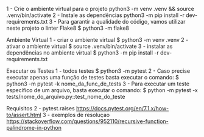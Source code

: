 1 - Crie o ambiente virtual para o projeto
python3 -m venv .venv && source .venv/bin/activate
2 - Instale as dependências
python3 -m pip install -r dev-requirements.txt
3 - Para garantir a qualidade do código, vamos utilizar neste projeto o linter Flake8
$ python3 -m flake8

Ambiente Virtual
1 - criar o ambiente virtual
$ python3 -m venv .venv
2 - ativar o ambiente virtual
$ source .venv/bin/activate
3 - instalar as dependências no ambiente virtual
$ python3 -m pip install -r dev-requirements.txt

Executar os Testes
1 - todos testes
$ python3 -m pytest
2 - Caso precise executar apenas uma função de testes basta executar o comando:
$ python3 -m pytest -k nome_da_func_de_tests
3 - Para executar um teste específico de um arquivo, basta executar o comando:
$ python -m pytest -x tests/nome_do_arquivo.py::test_nome_do_teste

Requisitos
2 - pytest.raises
https://docs.pytest.org/en/7.1.x/how-to/assert.html
3 - exemplos de resoluçao
https://stackoverflow.com/questions/952110/recursive-function-palindrome-in-python
